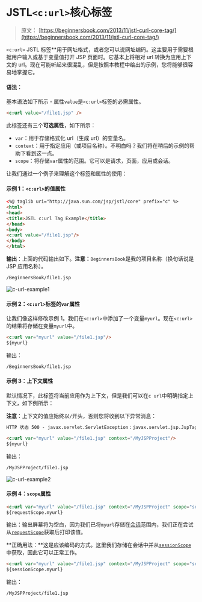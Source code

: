 # JSTL`<c:url>`核心标签

> 原文： [https://beginnersbook.com/2013/11/jstl-curl-core-tag/](https://beginnersbook.com/2013/11/jstl-curl-core-tag/)

`<c:url>` JSTL 标签**用于网址格式，或者您可以说网址编码。这主要用于需要根据用户输入或基于变量值打开 JSP 页面时。它基本上将相对 url 转换为应用上下文的 url。现在可能听起来很混乱，但是按照本教程中给出的示例，您将能够很容易地掌握它。

#### 语法：

基本语法如下所示 - 属性`value`是`<c:url>`标签的必需属性。

```html
<c:url value="/file1.jsp" />
```

此标签还有三个**可选属性**，如下所示：

*   `var`：用于存储格式化 url（生成 url）的变量名。
*   `context`：用于指定应用（或项目名称）。不明白吗？我们将在稍后的示例的帮助下看到这一点。
*   `scope`：将存储`var`属性的范围。它可以是请求，页面，应用或会话。

让我们通过一个例子来理解这个标签和属性的使用：

#### 示例 1：`<c:url>`的值属性

```html
<%@ taglib uri="http://java.sun.com/jsp/jstl/core" prefix="c" %>
<html>
<head>
<title>JSTL c:url Tag Example</title>
</head>
<body>
<c:url value="/file1.jsp"/>
</body>
</html>
```

**输出**：上面的代码输出如下。**注意：**`BeginnersBook`是我的项目名称（换句话说是 JSP 应用名称）。

```html
/BeginnersBook/file1.jsp
```

![c-url-example1](../Images/502ca16ddd81c9d2f454179bd794e6e1.jpg)

#### 示例 2：`<c:url>`标签的`var`属性

让我们像这样修改示例 1。我们在`<c:url>`中添加了一个变量`myurl`。现在`<c:url>`的结果将存储在变量`myurl`中。

```html
<c:url var="myurl" value="/file1.jsp"/>
${myurl}
```

输出：

```html
/BeginnersBook/file1.jsp
```

#### 示例 3：上下文属性

默认情况下，此标签将当前应用作为上下文，但是我们可以在`c url`中明确指定上下文，如下例所示：

**注意**：上下文的值应始终以`/`开头，否则您将收到以下异常消息：

```html
HTTP 状态 500 - javax.servlet.ServletException：javax.servlet.jsp.JspTagException：在 URL 标签中，当指定“context”属性时，“context”和“url”的值必须以“/”开头。
```

```html
<c:url var="myurl" value="/file1.jsp" context="/MyJSPProject"/>
${myurl}
```

输出：

```html
/MyJSPProject/file1.jsp
```

![c-url-example2](../Images/099d71dea158a8d13cf85ad8e4ad240f.jpg)

#### 示例 4：`scope`属性

```html
<c:url var="myurl" value="/file1.jsp" context="/MyJSPProject" scope="session"/>
${requestScope.myurl}
```

输出：输出屏幕将为空白，因为我们已将`myurl`存储在[会话](https://beginnersbook.com/2013/11/jsp-implicit-object-session-with-examples/)范围内，我们正在尝试从[`requestScope`](https://beginnersbook.com/2013/11/jsp-expression-language-el/)获取后打印该值。

**正确用法：**这是应该编码的方式。这里我们存储在会话中并从[`sessionScope`](https://beginnersbook.com/2013/11/jsp-expression-language-el/)中获取，因此它可以正常工作。

```html
<c:url var="myurl" value="/file1.jsp" context="/MyJSPProject" scope="session"/>
${sessionScope.myurl}
```

输出：

```html
/MyJSPProject/file1.jsp
```